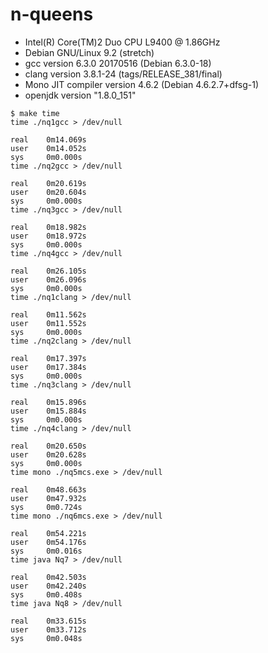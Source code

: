 # n-queens

- Intel(R) Core(TM)2 Duo CPU     L9400  @ 1.86GHz
- Debian GNU/Linux 9.2 (stretch)
- gcc version 6.3.0 20170516 (Debian 6.3.0-18)
- clang version 3.8.1-24 (tags/RELEASE_381/final)
- Mono JIT compiler version 4.6.2 (Debian 4.6.2.7+dfsg-1)
- openjdk version "1.8.0_151"

~~~
$ make time
time ./nq1gcc > /dev/null

real    0m14.069s
user    0m14.052s
sys     0m0.000s
time ./nq2gcc > /dev/null

real    0m20.619s
user    0m20.604s
sys     0m0.000s
time ./nq3gcc > /dev/null

real    0m18.982s
user    0m18.972s
sys     0m0.000s
time ./nq4gcc > /dev/null

real    0m26.105s
user    0m26.096s
sys     0m0.000s
time ./nq1clang > /dev/null

real    0m11.562s
user    0m11.552s
sys     0m0.000s
time ./nq2clang > /dev/null

real    0m17.397s
user    0m17.384s
sys     0m0.000s
time ./nq3clang > /dev/null

real    0m15.896s
user    0m15.884s
sys     0m0.000s
time ./nq4clang > /dev/null

real    0m20.650s
user    0m20.628s
sys     0m0.000s
time mono ./nq5mcs.exe > /dev/null

real    0m48.663s
user    0m47.932s
sys     0m0.724s
time mono ./nq6mcs.exe > /dev/null

real    0m54.221s
user    0m54.176s
sys     0m0.016s
time java Nq7 > /dev/null

real    0m42.503s
user    0m42.240s
sys     0m0.408s
time java Nq8 > /dev/null

real    0m33.615s
user    0m33.712s
sys     0m0.048s
~~~
